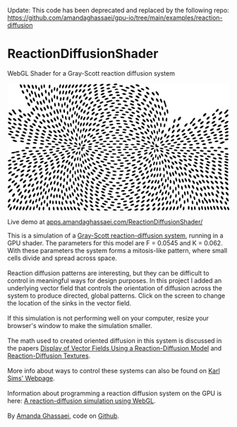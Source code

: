 Update: This code has been deprecated and replaced by the following repo: https://github.com/amandaghassaei/gpu-io/tree/main/examples/reaction-diffusion

# ReactionDiffusionShader
WebGL Shader for a Gray-Scott reaction diffusion system

<img src="reactiondiff.jpg"/>

Live demo at <a href="http://apps.amandaghassaei.com/ReactionDiffusionShader/" target="_blank">apps.amandaghassaei.com/ReactionDiffusionShader/</a>

This is a simulation of a <a href="https://en.wikipedia.org/wiki/Reaction%E2%80%93diffusion_system" target="_blank">Gray-Scott reaction-diffusion system</a>, running in a GPU shader.
The parameters for this model are F = 0.0545 and K = 0.062. With these parameters the system forms a mitosis-like pattern, where small cells divide and spread across space.<br/><br/>
Reaction diffusion patterns are interesting, but they can be difficult to control in meaningful ways for design purposes.
In this project I added an underlying vector field that controls the orientation of diffusion across the system to produce directed, global patterns.
Click on the screen to change the location of the sinks in the vector field.<br/>
<br/>
If this simulation is not performing well on your computer, resize your browser's window to make the simulation smaller.<br/><br/>
The math used to created oriented diffusion in this system is discussed in the papers <a href="https://www.sci.utah.edu/publications/SCITechReports/UUSCI-2003-002.pdf" target="_blank">Display of Vector Fields Using a Reaction-Diffusion Model</a>
and <a href="http://www.cs.cmu.edu/~jkh/462_s07/reaction_diffusion.pdf" target="_blank">Reaction-Diffusion Textures</a>.<br/><br/>
More info about ways to control these systems can also be found on <a href="http://www.karlsims.com/rd.html" target="_blank">Karl Sims' Webpage</a>.<br/><br/>
Information about programming a reaction diffusion system on the GPU is here: <a href="https://bl.ocks.org/robinhouston/ed597847175cf692ecce" target="_blank">A reaction-diffusion simulation using WebGL</a>.
<br/><br/>
By <a href="http://www.amandaghassaei.com/" target="_blank">Amanda Ghassaei</a>, code on <a href="https://github.com/amandaghassaei/ReactionDiffusionShader" target="_blank">Github</a>.
                
